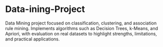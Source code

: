 # Data-ining-Project
Data Mining project focused on classification, clustering, and association rule mining. Implements algorithms such as Decision Trees, k-Means, and Apriori, with evaluation on real datasets to highlight strengths, limitations, and practical applications.
